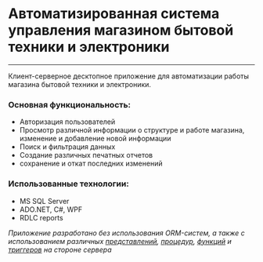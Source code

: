 # Автоматизированная система управления магазином бытовой техники и электроники
---
Клиент-серверное десктопное приложение для автоматизации работы магазина бытовой техники и электроники.

### Основная функциональность:

* Авторизация пользователей 
* Просмотр различной информации о структуре и работе магазина, изменение и добавление новой информации
* Поиск и фильтрация данных
* Создание различных печатных отчетов
* сохранение и откат последних изменений

### Использованные технологии:

* MS SQL Server
* ADO.NET, C#, WPF
* RDLC reports

*Приложение разработано без использования ORM-систем, а также с использованием различных [представлений](<https://github.com/Flekk1ng/ElectronicsStoreApp/blob/main/SQLs/views.sql>), [процедур](<https://github.com/Flekk1ng/ElectronicsStoreApp/blob/main/SQLs/procs.sql>), [функций](<https://github.com/Flekk1ng/ElectronicsStoreApp/blob/main/SQLs/funcs.sql>) и [триггеров](<https://github.com/Flekk1ng/ElectronicsStoreApp/blob/main/SQLs/triggers.sql>) на стороне сервера*
